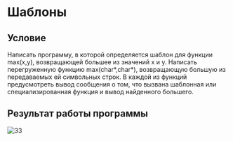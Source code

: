 # Шаблоны
## Условие
Написать программу, в которой определяется шаблон для функции max(x,y), возвращающей большее из значений x и y. Написать перегруженную функцию max(char*,char*), возвращающую большую из передаваемых ей символьных строк. В каждой из функций предусмотреть вывод сообщения о том, что вызвана шаблонная или специализированная функция и вывод найденного большего. 

## Результат работы программы
![33](https://user-images.githubusercontent.com/75143897/100599368-fce08d00-3310-11eb-87ba-76ea93380ead.jpg)
